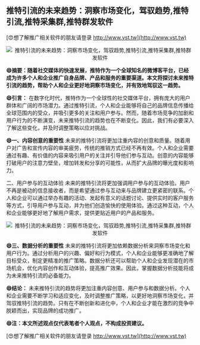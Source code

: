 ## **推特引流的未来趋势：洞察市场变化，驾驭趋势,推特引流,推特采集群,推特群发软件**

[😍想了解推广相关软件的朋友请登录 http://www.vst.tw](http://www.vst.tw)

 <center><img src="https://vst.tw/MP4/tuiguang/png/2.png" alt="推特引流的未来趋势：洞察市场变化，驾驭趋势,推特引流,推特采集群,推特群发软件"></center>

**😄摘要：随着社交媒体的快速发展，推特作为一个全球知名的微博客平台，已经成为许多个人和企业推广自身品牌、产品和服务的重要渠道。本文将探讨未来推特引流的趋势，帮助个人和企业更好地洞察市场变化，并有效地驾驭这一趋势。**

**😄引言：**
在数字化时代，推特作为一个全球性的社交媒体平台，拥有庞大的用户群体和广阔的市场潜力。通过推特引流，个人和企业能够将自己的品牌信息传播给全球范围内的受众，并吸引更多的关注和用户参与。然而，随着市场竞争的加剧和用户行为的不断演变，未来推特引流的趋势也在不断变化。因此，我们有必要深入了解这些变化，并及时调整策略以应对挑战。

**😄一、内容创意的重要性**
未来的推特引流将更加注重内容的创意和质量。随着用户对广告和宣传内容的审美疲劳，传统的推销方式已经不再有效。个人和企业需要通过有趣、有价值的内容来吸引用户的关注并引导他们参与互动。创意的内容能够打破用户的注意力壁垒，增加转发和分享的可能性，从而扩大品牌的曝光度和影响力。

二、用户参与的互动体验
未来的推特引流将更加强调用户参与的互动体验。用户不再是被动的信息接收者，而是希望通过参与互动来与品牌建立更紧密的联系。个人和企业可以通过举办有趣的活动、发起有意义的话题讨论、提供实时的客户服务等方式，引导用户参与互动，并为他们创造愉快的使用体验。通过这种互动，个人和企业能够更好地了解用户需求，提供更贴近用户的产品和服务。

 <center><img src="https://vst.tw/MP4/tuiguang/png/7.png" alt="推特引流的未来趋势：洞察市场变化，驾驭趋势,推特引流,推特采集群,推特群发软件"></center>

**😄三、数据分析的重要性**
未来的推特引流将更加依赖数据分析来洞察市场变化和用户行为。通过分析用户的兴趣、偏好和行为模式，个人和企业能够更准确地了解目标受众，制定更精准的推广策略。数据分析还可以帮助个人和企业发现潜在的市场机会，优化内容创作和互动体验，提高推广效果。因此，掌握数据分析技能将成为未来推特引流的必备能力。

**😄结论：**
未来推特引流的趋势将更加注重内容创意、用户参与和数据分析。个人和企业需要不断学习和适应变化，及时调整推广策略，以更好地洞察市场变化，并驾驭推特引流的趋势。只有在不断创新和进化中，个人和企业才能在激烈的竞争中脱颖而出，实现品牌的成功推广。

**😄注：本文所述观点仅代表笔者个人观点，不构成投资建议。**

[😍想了解推广相关软件的朋友请登录 http://www.vst.tw](http://www.vst.tw)



